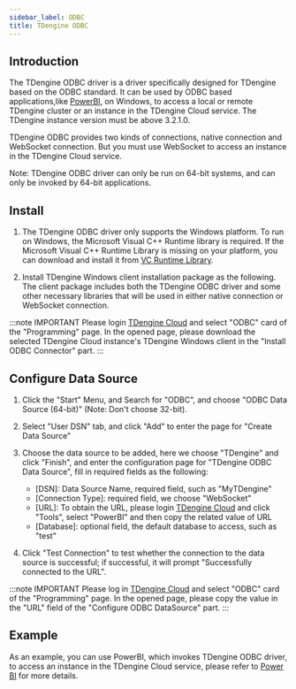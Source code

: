 ```yaml
---
sidebar_label: ODBC
title: TDengine ODBC
---
```


## Introduction

The TDengine ODBC driver is a driver specifically designed for TDengine based on the ODBC standard. It can be used by ODBC based applications,like [PowerBI](https://powerbi.microsoft.com), on Windows, to access a local or remote TDengine cluster or an instance in the TDengine Cloud service. The TDengine instance version must be above 3.2.1.0.

TDengine ODBC provides two kinds of connections, native connection and WebSocket connection. But you must use WebSocket to access an instance in the TDengine Cloud service.

Note: TDengine ODBC driver can only be run on 64-bit systems, and can only be invoked by 64-bit applications.

## Install

1. The TDengine ODBC driver only supports the Windows platform. To run on Windows, the Microsoft Visual C++ Runtime library is required. If the Microsoft Visual C++ Runtime Library is missing on your platform, you can download and install it from [VC Runtime Library](https://learn.microsoft.com/en-us/cpp/windows/latest-supported-vc-redist?view=msvc-170).

2. Install TDengine Windows client installation package as the following. The client package includes both the TDengine ODBC driver and some other necessary libraries that will be used in either native connection or WebSocket connection.

:::note IMPORTANT
Please login [TDengine Cloud](https://cloud.tdengine.com) and select "ODBC" card of the "Programming" page. In the opened page, please download the selected TDengine Cloud instance's TDengine Windows client in the "Install ODBC Connector" part.
:::

## Configure Data Source

1. Click the "Start" Menu, and Search for "ODBC", and choose "ODBC Data Source (64-bit)" (Note: Don't choose 32-bit).

2. Select "User DSN" tab, and click "Add" to enter the page for "Create Data Source"

3. Choose the data source to be added, here we choose "TDengine" and click "Finish", and enter the configuration page for "TDengine ODBC Data Source", fill in required fields as the following:
    - \[DSN\]: Data Source Name, required field, such as "MyTDengine"
    - \[Connection Type\]: required field, we choose "WebSocket"
    - \[URL\]: To obtain the URL, please login [TDengine Cloud](https://cloud.tdengine.com) and click "Tools", select "PowerBI" and then copy the related value of URL
    - \[Database\]: optional field, the default database to access, such as "test"
4. Click "Test Connection" to test whether the connection to the data source is successful; if successful, it will prompt "Successfully connected to the URL".

:::note IMPORTANT
Please log in [TDengine Cloud](https://cloud.tdengine.com) and select "ODBC" card of the "Programming" page. In the opened page, please copy the value in the "URL" field of the "Configure ODBC DataSource" part.
:::

## Example

As an example, you can use PowerBI, which invokes TDengine ODBC driver, to access an instance in the TDengine Cloud service, please refer to [Power BI](../../../tools/powerbi) for more details.
